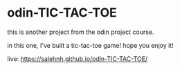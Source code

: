 # odin-TIC-TAC-TOE

this is another project from the odin project course.

in this one, I've built a tic-tac-toe game! hope you enjoy it!

live: https://salehnh.github.io/odin-TIC-TAC-TOE/
